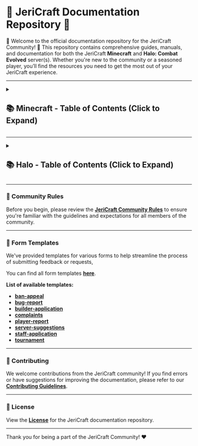 # 📝 JeriCraft Documentation Repository 📝

🌟 Welcome to the official documentation repository for the JeriCraft Community! 🌟 This repository contains comprehensive guides, manuals, and documentation for both the JeriCraft **Minecraft** and **Halo: Combat Evolved** server(s). Whether you're new to the community or a seasoned player, you’ll find the resources you need to get the most out of your JeriCraft experience.

---

<details>
  <summary><h2>📚 Minecraft - Table of Contents (Click to Expand)</h2></summary>

1. **[About The Server](MINECRAFT/about-the-server/About.md)**
2. **[Getting Started](MINECRAFT/guides/GettingStarted.md)**
3. **[Ranks and Commands](MINECRAFT/commands)**
   - **[Player Commands](MINECRAFT/commands/PLAYER-COMMANDS.md)**
   - **[Staff Commands](MINECRAFT/commands/STAFF-COMMANDS.md)**
   - **[Perk Commands](MINECRAFT/commands/PERK-COMMANDS.md)**
4. **[Server Features](MINECRAFT/features)**
   - **[Main Features](MINECRAFT/features/Main.md)**
   - **[Additional Features](MINECRAFT/features/AdditionalFeatures.md)**
5. **[Guides](MINECRAFT/guides)**
   - **[AuctionHouse](MINECRAFT/guides/AuctionHouse.md)**
   - **[ChestShop](MINECRAFT/guides/ChestShop.md)**
   - **[Economy](MINECRAFT/guides/Economy.md)**
   - **[Jobs](MINECRAFT/guides/Jobs.md)**
   - **[LevelledMobs](MINECRAFT/guides/LevelledMobs.md)**
   - **[mcMMO](MINECRAFT/guides/mcMMO.md)**
   - **[RealisticSeasons](MINECRAFT/guides/RealisticSeasons.md)**
   - **[Regions](MINECRAFT/guides/Regions.md)**
   - **[Slimefun](MINECRAFT/guides/Slimefun.md)**
6. **[Perks / Webstore](MINECRAFT/webstore)**
7. **Forms and Applications**
   - **[Ban Appeal](https://github.com/Chalwk/JeriCraftDocs/issues/new?assignees=chalwk&labels=Ban+Appeal&projects=&template=ban-appeal.yaml&title=Ban+Appeal+for%3A+%3Cname%3E)**
   - **[Bug Report](https://github.com/Chalwk/JeriCraftDocs/issues/new?assignees=chalwk&labels=Bug%2CNeeds+Triage&projects=&template=bug-report.yaml&title=%5BBUG%5D+%3Ctitle%3E)**
   - **[Builder Application](https://github.com/Chalwk/JeriCraftDocs/issues/new?assignees=chalwk&labels=Builder+Application&projects=&template=builder-application.yaml&title=Builder+Application+for%3A+%3Cname%3E)**
   - **[Submit a Complaint](https://github.com/Chalwk/JeriCraftDocs/issues/new?assignees=chalwk&labels=Complaint&projects=&template=complaints.yaml&title=%5BCOMPLAINT%5D+%3Ctitle%3E)**
   - **[Report a Player](https://github.com/Chalwk/JeriCraftDocs/issues/new?assignees=chalwk&labels=Report&projects=&template=player-report.yaml&title=%5BREPORT%5D+%3Coffender%3E)**
   - **[Server Suggestions](https://github.com/Chalwk/JeriCraftDocs/issues/new?assignees=chalwk&labels=Suggestion&projects=&template=server-suggestions.yaml&title=SUGGESTION%3A+%3Ctitle%3E)**
   - **[Staff Application](https://github.com/Chalwk/JeriCraftDocs/issues/new?assignees=chalwk&labels=staff-application%2Cpending%2Cawaiting-review%2Cawaiting-interview&projects=&template=staff-application.yaml&title=Staff+Application+-+%5BYour+Name%5D)**
8. **[Contributing](CONTRIBUTING.md)**
9. **[License](LICENCE.md)**

</details>

---

<details>
  <summary><h2>📚 Halo - Table of Contents (Click to Expand)</h2></summary>

1. **[JeriCraft Halo Servers Overview](HALO/ABOUT.md)**
2. **[Server List](HALO/servers/)**
   - **[Divide & Conquer](HALO/servers/Divide%20and%20Conquer.md)**
   - **[Gun Game](HALO/servers/Gun%20Game.md)**
   - **[Hunter Prey](HALO/servers/Hunter%20Prey.md)**
   - **[Kill Confirmed](HALO/servers/Kill%20Confirmed.md)**
   - **[Market](HALO/servers/Market.md)**
   - **[Melee Brawl](HALO/servers/Melee%20Brawl.md)**
   - **[One In The Chamber](HALO/servers/One%20In%20The%20Chamber.md)**
   - **[Rooster CTF](HALO/servers/Rooster%20CTF.md)**
   - **[Sabotage](HALO/servers/Sabotage.md)**
   - **[Snipers Dream Team Mod](HALO/servers/Snipers%20Dream%20Team%20Mod.md)**
   - **[Tag](HALO/servers/Tag.md)**
   - **[Team Defender](HALO/servers/Team%20Defender.md)**
   - **[Zombies](HALO/servers/Zombies.md)**

</details>

---

### 📜 Community Rules
Before you begin, please review the **[JeriCraft Community Rules](policies/Community-Rules.md)** to ensure you're familiar with the guidelines and expectations for all members of the community.

---

### 📝 Form Templates
We've provided templates for various forms to help streamline the process of submitting feedback or requests,

You can find all form templates **[here](https://github.com/Chalwk/JeriCraftDocs/issues/new/choose)**.

**List of available templates:**
- **[ban-appeal](https://github.com/Chalwk/JeriCraftDocs/issues/new?template=ban-appeal.yaml)**
- **[bug-report](https://github.com/Chalwk/JeriCraftDocs/issues/new?template=bug-report.yaml)**
- **[builder-application](https://github.com/Chalwk/JeriCraftDocs/issues/new?template=builder-application.yaml)**
- **[complaints](https://github.com/Chalwk/JeriCraftDocs/issues/new?template=complaints.yaml)**
- **[player-report](https://github.com/Chalwk/JeriCraftDocs/issues/new?template=player-report.yaml)**
- **[server-suggestions](https://github.com/Chalwk/JeriCraftDocs/issues/new?template=server-suggestions.yaml)**
- **[staff-application](https://github.com/Chalwk/JeriCraftDocs/issues/new?template=staff-application.yaml)**
- **[tournament](https://github.com/Chalwk/JeriCraftDocs/issues/new?template=tournament.yaml)**

---

### 🤝 Contributing
We welcome contributions from the JeriCraft community! If you find errors or have suggestions for improving the documentation, please refer to our **[Contributing Guidelines](CONTRIBUTING.md)**.

---

### 📄 License
View the **[License](LICENCE.md)** for the JeriCraft documentation repository.

---

Thank you for being a part of the JeriCraft Community! ❤️